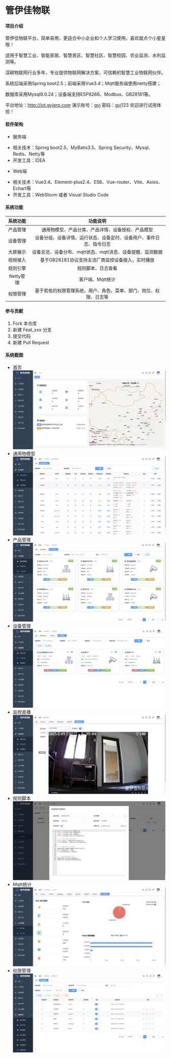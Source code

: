 # 管伊佳物联

#### 项目介绍
管伊佳物联平台，简单易用，更适合中小企业和个人学习使用。喜欢就点个小星星哦！

适用于智慧工业、智能家居、智慧景区、智慧社区、智慧校园、农业监测、水利监测等。

深耕物联网行业多年，专业提供物联网解决方案，可信赖的智慧工业物联网伙伴。

系统后端采用Spring boot2.5；前端采用Vue3.4；Mqtt服务端使用netty搭建；

数据库采用Mysql8.0.24；设备端支持ESP8266、Modbus、GB28181等。

平台地址：http://iot.gyjerp.com  演示账号：gyj  密码：gyj123 欢迎进行试用体验！

#### 软件架构
* 服务端
- 相关技术：Spring boot2.5、MyBatis3.5、Spring Security、Mysql、Redis、Netty等
- 开发工具：IDEA
* Web端
- 相关技术：Vue3.4、Element-plus2.4、ES6、Vue-router、Vite、Axios、Echart等
- 开发工具：WebStorm 或者 Visual Studio Code


#### 系统功能

|           系统功能           | 功能说明                                            | 
|:------------------------:|:-----------------------------------------------:|
|           产品管理           | 通用物模型、产品分类、产品详情、设备授权、产品模型                       | 
|           设备管理           | 设备分组、设备详情、运行状态、设备定时、设备用户、事件日志、指令日志            | 
|          大屏展示           | 设备总览、设备分布、mqtt状态、mqtt消息、设备提醒、监测数据          | 
|          视频接入          | 基于GB28181协议支持主流厂商监控设备接入，实时播放| 
|          规则引擎          | 规则脚本、日志查看           | 
|          Netty管理          | 客户端、Mqtt统计 | 
|          权限管理          | 基于若依的权限管理系统，用户、角色、菜单、部门、岗位、权限、日志等  | 

#### 参与贡献

1.  Fork 本仓库
2.  新建 Feat_xxx 分支
3.  提交代码
4.  新建 Pull Request

#### 系统截图
* 首页
![输入图片说明](gyj-iot-web/public/screen/1.png)
* 通用物模型
![输入图片说明](gyj-iot-web/public/screen/2.png)
* 产品管理
![输入图片说明](gyj-iot-web/public/screen/3.png)
* 设备管理
![输入图片说明](gyj-iot-web/public/screen/4.png)
* 监控直播
![输入图片说明](gyj-iot-web/public/screen/5.png)
* 规则脚本
![输入图片说明](gyj-iot-web/public/screen/6.png)
* Mqtt统计
![输入图片说明](gyj-iot-web/public/screen/7.png)
* 权限管理
![输入图片说明](gyj-iot-web/public/screen/8.png)

